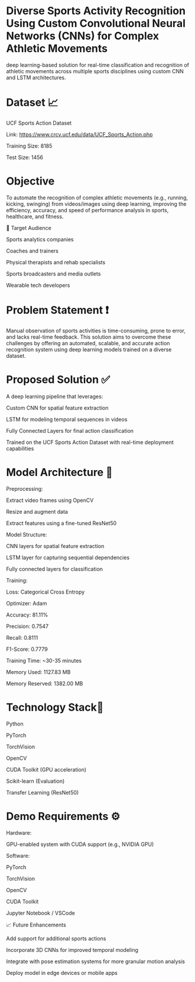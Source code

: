 # Diverse Sports Activity Recognition Using Custom Convolutional Neural Networks (CNNs) for Complex Athletic Movements
 deep learning-based solution for real-time classification and recognition of athletic movements across multiple sports disciplines using custom CNN and LSTM architectures.

# Dataset 📈

UCF Sports Action Dataset

Link: https://www.crcv.ucf.edu/data/UCF_Sports_Action.php

Training Size: 8185

Test Size: 1456

# Objective

To automate the recognition of complex athletic movements (e.g., running, kicking, swinging) from videos/images using deep learning, improving the efficiency, accuracy, and speed of performance analysis in sports, healthcare, and fitness.

👥 Target Audience

Sports analytics companies

Coaches and trainers

Physical therapists and rehab specialists

Sports broadcasters and media outlets

Wearable tech developers

# Problem Statement ❗

Manual observation of sports activities is time-consuming, prone to error, and lacks real-time feedback. This solution aims to overcome these challenges by offering an automated, scalable, and accurate action recognition system using deep learning models trained on a diverse dataset.

# Proposed Solution ✅ 

A deep learning pipeline that leverages:

Custom CNN for spatial feature extraction

LSTM for modeling temporal sequences in videos

Fully Connected Layers for final action classification

Trained on the UCF Sports Action Dataset with real-time deployment capabilities

# Model Architecture 🧠

Preprocessing:

Extract video frames using OpenCV

Resize and augment data

Extract features using a fine-tuned ResNet50

Model Structure:

CNN layers for spatial feature extraction

LSTM layer for capturing sequential dependencies

Fully connected layers for classification

Training:

Loss: Categorical Cross Entropy

Optimizer: Adam

Accuracy: 81.11%

Precision: 0.7547

Recall: 0.8111

F1-Score: 0.7779

Training Time: ~30-35 minutes

Memory Used: 1127.83 MB

Memory Reserved: 1382.00 MB

# Technology Stack🧰

Python

PyTorch

TorchVision

OpenCV

CUDA Toolkit (GPU acceleration)

Scikit-learn (Evaluation)

Transfer Learning (ResNet50)

# Demo Requirements ⚙️ 

Hardware:

GPU-enabled system with CUDA support (e.g., NVIDIA GPU)

Software:

PyTorch

TorchVision

OpenCV

CUDA Toolkit

Jupyter Notebook / VSCode

📈 Future Enhancements

Add support for additional sports actions

Incorporate 3D CNNs for improved temporal modeling

Integrate with pose estimation systems for more granular motion analysis

Deploy model in edge devices or mobile apps
